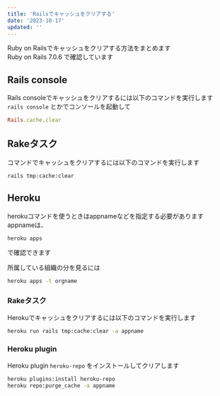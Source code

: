 ```yaml
---
title: 'Railsでキャッシュをクリアする'
date: '2023-10-17'
updated: ''
---
```


Ruby on Railsでキャッシュをクリアする方法をまとめます  
Ruby on Rails 7.0.6 で確認しています

## Rails console

Rails consoleでキャッシュをクリアするには以下のコマンドを実行します  
`rails console` とかでコンソールを起動して

```ruby
Rails.cache.clear
```

## Rakeタスク

コマンドでキャッシュをクリアするには以下のコマンドを実行します

```bash
rails tmp:cache:clear
```

## Heroku

herokuコマンドを使うときはappnameなどを指定する必要があります  
appnameは、

```bash
heroku apps
```

で確認できます

所属している組織の分を見るには

```bash
heroku apps -t orgname
```

### Rakeタスク

Herokuでキャッシュをクリアするには以下のコマンドを実行します

```bash
heroku run rails tmp:cache:clear -a appname
```

### Heroku plugin

Heroku plugin `heroku-repo` をインストールしてクリアします

```bash
heroku plugins:install heroku-repo
heroku repo:purge_cache -a appname
```

